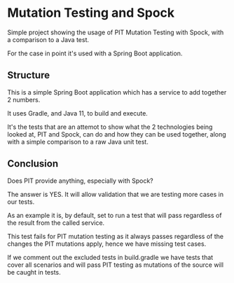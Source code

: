 # Mutation Testing and Spock

Simple project showing the usage of PIT Mutation Testing with Spock, with a comparison to a Java test.

For the case in point it's used with a Spring Boot application.

## Structure

This is a simple Spring Boot application which has a service to add together 2 numbers.

It uses Gradle, and Java 11, to build and execute.

It's the tests that are an attemot to show what the 2 technologies being looked at, PIT and Spock, can do and
how they can be used together, along with a simple comparison to a raw Java unit test.

## Conclusion

Does PIT provide anything, especially with Spock?

The answer is YES. It will allow validation that we are testing more cases in our tests.

As an example it is, by default, set to run a test that will pass regardless of the result from the called service.

This test fails for PIT mutation testing as it always passes regardless of the changes the PIT mutations apply, hence
we have missing test cases.

If we comment out the excluded tests in build.gradle we have tests that cover all scenarios and will pass PIT testing
as mutations of the source will be caught in tests.

